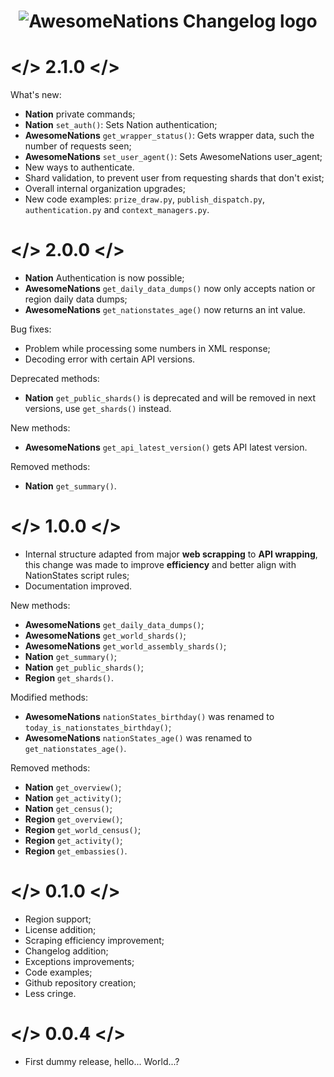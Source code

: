 <h1 align="center">
  <img src="https://i.imgur.com/apn9Y52.png" alt="AwesomeNations Changelog logo"/>
</h1>

# </> 2.1.0 </>

What's new:

- **Nation** private commands;
- **Nation** `set_auth()`: Sets Nation authentication;
- **AwesomeNations** `get_wrapper_status()`: Gets wrapper data, such the number of requests seen;
- **AwesomeNations** `set_user_agent()`: Sets AwesomeNations user_agent;
- New ways to authenticate.
- Shard validation, to prevent user from requesting shards that don't exist;
- Overall internal organization upgrades;
- New code examples: `prize_draw.py`, `publish_dispatch.py`, `authentication.py` and `context_managers.py`.

# </> 2.0.0 </>

- **Nation** Authentication is now possible;
- **AwesomeNations** `get_daily_data_dumps()` now only accepts nation or region daily data dumps;
- **AwesomeNations** `get_nationstates_age()` now returns an int value.

Bug fixes:

- Problem while processing some numbers in XML response;
- Decoding error with certain API versions.

Deprecated methods:

- **Nation** `get_public_shards()` is deprecated and will be removed in next versions, use `get_shards()` instead.

New methods:

- **AwesomeNations** `get_api_latest_version()` gets API latest version.

Removed methods:

- **Nation** `get_summary()`.

# </> 1.0.0 </>

- Internal structure adapted from major **web scrapping** to **API wrapping**, this change was made to improve **efficiency** and better align with NationStates script rules;
- Documentation improved.

New methods:

- **AwesomeNations** `get_daily_data_dumps()`;
- **AwesomeNations** `get_world_shards()`;
- **AwesomeNations** `get_world_assembly_shards()`;
- **Nation** `get_summary()`;
- **Nation** `get_public_shards()`;
- **Region** `get_shards()`.

Modified methods:

- **AwesomeNations** `nationStates_birthday()` was renamed to `today_is_nationstates_birthday()`;
- **AwesomeNations** `nationStates_age()` was renamed to `get_nationstates_age()`.

Removed methods:

- **Nation** `get_overview()`;
- **Nation** `get_activity()`;
- **Nation** `get_census()`;
- **Region** `get_overview()`;
- **Region** `get_world_census()`;
- **Region** `get_activity()`;
- **Region** `get_embassies()`.

# </> 0.1.0 </>

- Region support;
- License addition;
- Scraping efficiency improvement;
- Changelog addition;
- Exceptions improvements;
- Code examples;
- Github repository creation;
- Less cringe.

# </> 0.0.4 </>

- First dummy release, hello... World...?
